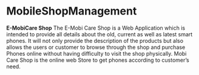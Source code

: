 # MobileShopManagement
**E-MobiCare Shop**
The E-Mobi Care Shop is a Web Application which is intended to provide all details about the old, current as well as latest smart phones. It will not only provide the description of the products but also allows the users or customer to browse through the shop and purchase Phones online without having difficulty to visit the shop physically. Mobi Care Shop is the online web Store to get phones according to customer’s need. 
